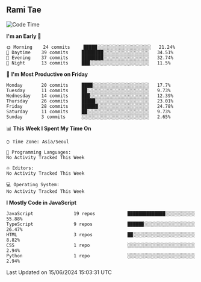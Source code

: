 ## Rami Tae

<!--START_SECTION:waka-->
![Code Time](http://img.shields.io/badge/Code%20Time-1%2C378%20hrs%2019%20mins-blue)

**I'm an Early 🐤** 

```text
🌞 Morning    24 commits     █████░░░░░░░░░░░░░░░░░░░░   21.24% 
🌆 Daytime    39 commits     ████████░░░░░░░░░░░░░░░░░   34.51% 
🌃 Evening    37 commits     ████████░░░░░░░░░░░░░░░░░   32.74% 
🌙 Night      13 commits     ███░░░░░░░░░░░░░░░░░░░░░░   11.5%

```
📅 **I'm Most Productive on Friday** 

```text
Monday       20 commits     ████░░░░░░░░░░░░░░░░░░░░░   17.7% 
Tuesday      11 commits     ██░░░░░░░░░░░░░░░░░░░░░░░   9.73% 
Wednesday    14 commits     ███░░░░░░░░░░░░░░░░░░░░░░   12.39% 
Thursday     26 commits     █████░░░░░░░░░░░░░░░░░░░░   23.01% 
Friday       28 commits     ██████░░░░░░░░░░░░░░░░░░░   24.78% 
Saturday     11 commits     ██░░░░░░░░░░░░░░░░░░░░░░░   9.73% 
Sunday       3 commits      ░░░░░░░░░░░░░░░░░░░░░░░░░   2.65%

```


📊 **This Week I Spent My Time On** 

```text
⌚︎ Time Zone: Asia/Seoul

💬 Programming Languages: 
No Activity Tracked This Week

🔥 Editors: 
No Activity Tracked This Week

💻 Operating System: 
No Activity Tracked This Week

```

**I Mostly Code in JavaScript** 

```text
JavaScript               19 repos            ██████████████░░░░░░░░░░░   55.88% 
TypeScript               9 repos             ██████░░░░░░░░░░░░░░░░░░░   26.47% 
HTML                     3 repos             ██░░░░░░░░░░░░░░░░░░░░░░░   8.82% 
CSS                      1 repo              ░░░░░░░░░░░░░░░░░░░░░░░░░   2.94% 
Python                   1 repo              ░░░░░░░░░░░░░░░░░░░░░░░░░   2.94%

```



 Last Updated on 15/06/2024 15:03:31 UTC
<!--END_SECTION:waka-->
